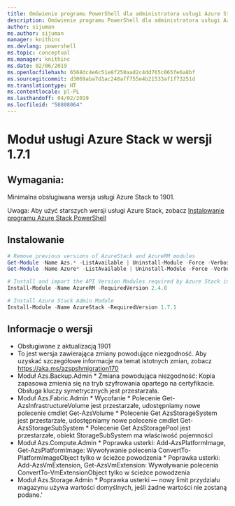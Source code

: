 ```yaml
---
title: Omówienie programu PowerShell dla administratora usługi Azure Stack | Microsoft Docs
description: Omówienie programu PowerShell dla administratora usługi Azure Stack z instrukcjami dotyczącymi instalacji i konfiguracji.
author: sijuman
ms.author: sijuman
manager: knithinc
ms.devlang: powershell
ms.topic: conceptual
ms.manager: knithinc
ms.date: 02/06/2019
ms.openlocfilehash: 6568dc4e6c51e8f250aad2c4dd765c065fe6a8bf
ms.sourcegitcommit: d3069aba7d1ac248aff755e4b21533af1f73251d
ms.translationtype: HT
ms.contentlocale: pl-PL
ms.lasthandoff: 04/02/2019
ms.locfileid: "58808064"
---
```

# <a name="azure-stack-module-171"></a>Moduł usługi Azure Stack w wersji 1.7.1

## <a name="requirements"></a>Wymagania:

Minimalna obsługiwana wersja usługi Azure Stack to 1901.

Uwaga: Aby użyć starszych wersji usługi Azure Stack, zobacz [Instalowanie programu Azure Stack PowerShell](https://docs.microsoft.com/en-us/azure/azure-stack/azure-stack-powershell-install#install-azure-stack-powershell)

## <a name="install"></a>Instalowanie

```powershell
# Remove previous versions of AzureStack and AzureRM modules
Get-Module -Name Azs.* -ListAvailable | Uninstall-Module -Force -Verbose
Get-Module -Name Azure* -ListAvailable | Uninstall-Module -Force -Verbose

# Install and import the API Version Modules required by Azure Stack into the current PowerShell session.
Install-Module -Name AzureRM -RequiredVersion 2.4.0

# Install Azure Stack Admin Module
Install-Module -Name AzureStack -RequiredVersion 1.7.1
```

## <a name="release-notes"></a>Informacje o wersji

* Obsługiwane z aktualizacją 1901
* To jest wersja zawierająca zmiany powodujące niezgodność. Aby uzyskać szczegółowe informacje na temat istotnych zmian, zobacz <https://aka.ms/azspshmigration170>
* Moduł Azs.Backup.Admin * Zmiana powodująca niezgodność: Kopia zapasowa zmienia się na tryb szyfrowania opartego na certyfikacie. Obsługa kluczy symetrycznych jest przestarzała.
* Moduł Azs.Fabric.Admin       * Wycofanie           * Polecenie Get-AzsInfrastructureVolume jest przestarzałe, udostępniamy nowe polecenie cmdlet Get-AzsVolume * Polecenie Get AzsStorageSystem jest przestarzałe, udostępniamy nowe polecenie cmdlet Get-AzsStorageSubSystem           * Polecenie Get AzsStoragePool jest przestarzałe, obiekt StorageSubSystem ma właściwość pojemności
* Moduł Azs.Compute.Admin           * Poprawka usterki: Add-AzsPlatformImage, Get-AzsPlatformImage: Wywoływanie polecenia ConvertTo-PlatformImageObject tylko w ścieżce powodzenia           * Poprawka usterki: Add-AzsVmExtension, Get-AzsVmExtension: Wywoływanie polecenia ConvertTo-VmExtensionObject tylko w ścieżce powodzenia
* Moduł Azs.Storage.Admin           * Poprawka usterki — nowy limit przydziału magazynu używa wartości domyślnych, jeśli żadne wartości nie zostaną podane.'
